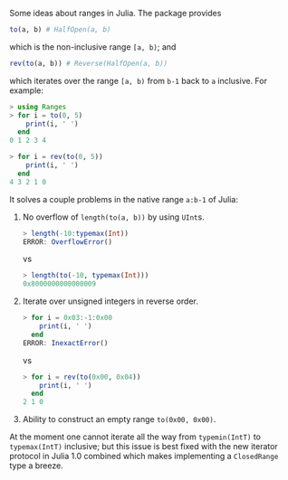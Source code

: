 Some ideas about ranges in Julia. The package provides

```julia
to(a, b) # HalfOpen(a, b)
```

which is the non-inclusive range `[a, b)`; and

```julia
rev(to(a, b)) # Reverse(HalfOpen(a, b))
```

which iterates over the range `[a, b)` from `b-1` back to `a` inclusive. For example:

```julia
> using Ranges
> for i = to(0, 5)
    print(i, ' ')
  end
0 1 2 3 4
```

```julia
> for i = rev(to(0, 5))
    print(i, ' ')
  end
4 3 2 1 0
```

It solves a couple problems in the native range `a:b-1` of Julia:

1. No overflow of `length(to(a, b))` by using `UInt`s.
    ```julia
    > length(-10:typemax(Int))
    ERROR: OverflowError()
    ```
    vs
    ```julia
    > length(to(-10, typemax(Int)))
    0x8000000000000009
    ```
2. Iterate over unsigned integers in reverse order.
    ```julia
    > for i = 0x03:-1:0x00
        print(i, ' ')
      end
    ERROR: InexactError()
    ```
    vs
    ```julia
    > for i = rev(to(0x00, 0x04))
        print(i, ' ')
      end
    2 1 0
    ```
3. Ability to construct an empty range `to(0x00, 0x00)`.

At the moment one cannot iterate all the way from `typemin(IntT)` to `typemax(IntT)` inclusive; but this issue is best fixed with the new iterator protocol in Julia 1.0 combined which makes implementing a `ClosedRange` type a breeze.